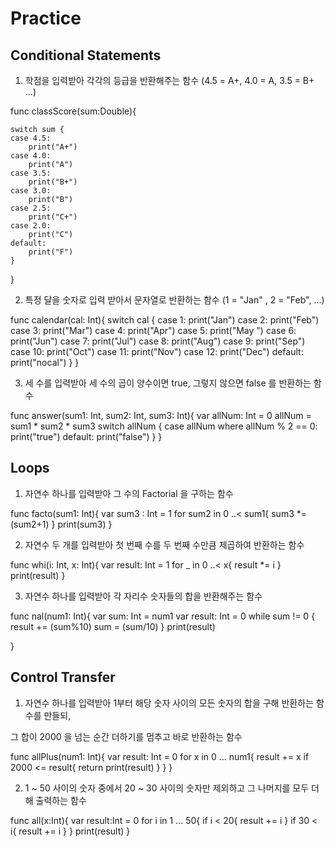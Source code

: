 # Practice

## Conditional Statements

1) 학점을 입력받아 각각의 등급을 반환해주는 함수 (4.5 = A+, 4.0 = A, 3.5 = B+ ...)

func classScore(sum:Double){

    switch sum {
    case 4.5:
        print("A+")
    case 4.0:
        print("A")
    case 3.5:
        print("B+")
    case 3.0:
        print("B")
    case 2.5:
        print("C+")
    case 2.0:
        print("C")
    default:
        print("F")
    }
}

2) 특정 달을 숫자로 입력 받아서 문자열로 반환하는 함수 (1 = "Jan" , 2 = "Feb", ...)

func calendar(cal: Int){
    switch cal {
    case 1:
        print("Jan")
    case 2:
        print("Feb")
    case 3:
        print("Mar")
    case 4:
        print("Apr")
    case 5:
        print("May ")
    case 6:
        print("Jun")
    case 7:
        print("Jul")
    case 8:
        print("Aug")
    case 9:
        print("Sep")
    case 10:
        print("Oct")
    case 11:
        print("Nov")
    case 12:
        print("Dec")
    default:
        print("nocal")
    }
}

3) 세 수를 입력받아 세 수의 곱이 양수이면 true, 그렇지 않으면 false 를 반환하는 함수

func answer(sum1: Int, sum2: Int, sum3: Int){
    var allNum: Int = 0
    allNum = sum1 * sum2 * sum3
    switch allNum {
    case allNum where allNum % 2 == 0:
        print("true")
    default:
        print("false")
    }
}

## Loops

1) 자연수 하나를 입력받아 그 수의 Factorial 을 구하는 함수

func facto(sum1: Int){
    var sum3 : Int = 1
    for sum2 in 0 ..< sum1{
        sum3 *= (sum2+1)
        }
    print(sum3)
}



2) 자연수 두 개를 입력받아 첫 번째 수를 두 번째 수만큼 제곱하여 반환하는 함수

func whi(i: Int, x: Int){
    var result: Int = 1
    for _ in 0 ..< x{
        result *= i
    }
    print(result)
}



3) 자연수 하나를 입력받아 각 자리수 숫자들의 합을 반환해주는 함수

func nal(num1: Int){
    var sum: Int = num1
    var result: Int = 0 
    while sum != 0 {
            result += (sum%10)
      sum = (sum/10)
	} 	print(result) 

}



## Control Transfer

1) 자연수 하나를 입력받아 1부터 해당 숫자 사이의 모든 숫자의 합을 구해 반환하는 함수를 만들되,

  그 합이 2000 을 넘는 순간 더하기를 멈추고 바로 반환하는 함수

func allPlus(num1: Int){
    var result: Int = 0
    for x in 0 ... num1{
        result += x
        if 2000 <= result{
            return print(result)
        }
    }
}



2) 1 ~ 50 사이의 숫자 중에서 20 ~ 30 사이의 숫자만 제외하고 그 나머지를 모두 더해 출력하는 함수

func all(x:Int){
var result:Int = 0
for i in 1 ... 50{
    if i < 20{
        result += i
        }
    if 30 < i{
        result += i
        }
    }
    print(result)
}
